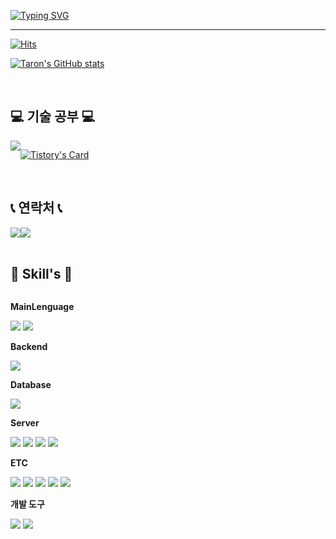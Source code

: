 
[![Typing SVG](https://readme-typing-svg.demolab.com?font=Alkatra&weight=500&size=45&duration=3500&pause=3&color=6994CDEE&center=false&vCenter=false&multiline=true&repeat=true&width=1000&height=100&lines=Welcome+to+Taron's+GitHub!👋)](https://git.io/typing-svg)
 
<div align="left">

-------

[![Hits](https://hits.seeyoufarm.com/api/count/incr/badge.svg?url=https%3A%2F%2Fgithub.com%2FTaron8530&count_bg=%2379C83D&title_bg=%23555555&icon=&icon_color=%23E7E7E7&title=hits&edge_flat=false)](https://hits.seeyoufarm.com)

[![Taron's GitHub stats](https://github-readme-stats.vercel.app/api?username=Taron8530&include_all_commits=true&show_icons=true&theme=cobalt)](https://github.com/bi-sz/github-readme-stats)
 
<br>

## 💻 기술 공부 💻
<div style="display:flex; flex-direction:row;">
    <a href="https://li-yo.tistory.com">
        <img src="https://img.shields.io/badge/Tistory-000000?style=for-the-badge&logo=Tistory&logoColor=white"> 
    </a>
    
[![Tistory's Card](https://github-readme-tistory-card.vercel.app/api?name=Taron&theme=default)](https://taron-dev.tistory.com)
</div><br>

## 📞 연락처 📞
<div style="display:flex; flex-direction:row;">
    <a href="mailto:jgye8530@gmail.com">
        <img src="https://img.shields.io/badge/Gmail-EA4335?style=for-the-badge&logo=Gmail&logoColor=white"> 
    </a>
    <a href="https://www.instagram.com/kimyj147">
        <img src="https://img.shields.io/badge/Instagram-E4405F?style=for-the-badge&logo=Instagram&logoColor=white"> 
    </a>
</div><br>
    
## 🔨 Skill's 🔨
<div style="display:flex; flex-direction:column; align-items:flex-start;">
    <p><strong>MainLenguage</strong></p>
    <div>
        <img src="https://img.shields.io/badge/Kotlin-7F52FF?style=flat-square&logo=kotlin&logoColor=white">
        <img src="https://img.shields.io/badge/Java-007396?style=for-the-badge&logo=Java&logoColor=white"> 
    </div
    <!-- Backend -->
    <p><strong>Backend</strong></p>
    <div>
        <img src="https://img.shields.io/badge/ubuntu-#E95420?style=for-the-badge&logo=spring boot&logoColor=white"> 
    </div>
    <!-- Database -->
    <p><strong>Database</strong></p>
    <div>
        <img src="https://img.shields.io/badge/mysql-4479A1?style=for-the-badge&logo=mysql&logoColor=white"> 
    </div>
    <!-- Server -->
    <p><strong>Server</strong></p>
    <div>
        <img src="https://img.shields.io/badge/linux-FCC624?style=for-the-badge&logo=linux&logoColor=black"> 
        <img src="https://img.shields.io/badge/apache tomcat-F8DC75?style=for-the-badge&logo=apachetomcat&logoColor=black">
        <img src="https://img.shields.io/badge/Amazon AWS-232F3E?style=for-the-badge&logo=amazon aws&logoColor=white"> 
        <img src="https://img.shields.io/badge/ubuntu-#E95420?style=for-the-badge&logo=ubuntu&logoColor=white"> 
    </div>
    <!-- Frontend -->
    <p><strong>ETC</strong></p>
    <div>
        <img src="https://img.shields.io/badge/html5-E34F26?style=flat-square&logo=html5&logoColor=white"> 
        <img src="https://img.shields.io/badge/css-1572B6?style=flat-square&logo=css3&logoColor=white"> 
        <img src="https://img.shields.io/badge/javascript-F7DF1E?style=flat-square&logo=javascript&logoColor=black"> 
        <img src="https://img.shields.io/badge/bootstrap-7952B3?style=flat-square&logo=bootstrap&logoColor=white">
        <img src="https://img.shields.io/badge/python-3776AB?style=flat-square&logo=python&logoColor=white"> 
    </div>
    <p><strong>개발 도구</strong></p>
    <div>
        <img src="https://img.shields.io/badge/Android studio-#3DDC84?style=flat-square&logo=androidstudio&logoColor=white"> 
        <img src="https://img.shields.io/badge/Visual Studio Code#007ACC?style=flat-square&logo=visual studio code&logoColor=white">
    </div><br>
</div>

